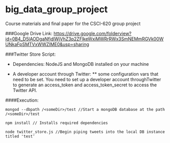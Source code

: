 # big_data_group_project
Course materials and final paper for the CSCI-620 group project

###Google Drive Link: 
https://drive.google.com/folderview?id=0B4_D5lAODgaNfjdlWjVhZ3p2ZFlkeWxiMWRrRWx3SmNEMmRGVk00WUNkaFpSMTVxWWZIME0&usp=sharing

###Twitter Store Script: 
* Dependencies: NodeJS and MongoDB installed on your machine

* A developer account through Twitter: 
** some configuration vars that need to be set. You need to set up a developer account throughTwitter to generate an access_token and access_token_secret to access the Twitter API. 

####Execution:
```
mongod --dbpath /<someDir>/test //Start a mongoDB database at the path /<someDir>/test

npm install // Installs required dependencies

node twitter_store.js //Begin piping tweets into the local DB instance titled 'test'
```

